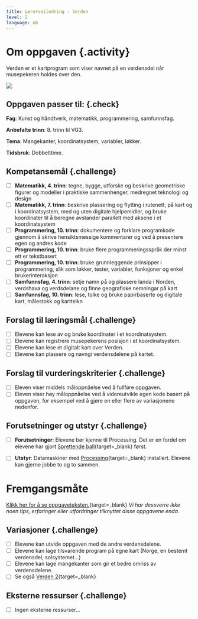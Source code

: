 ```yaml
---
title: Lærerveiledning - Verden
level: 2
language: nb
---
```


# Om oppgaven {.activity}
Verden er et kartprogram som viser navnet på en verdensdel når musepekeren holdes over den.

![](verden.png)

## Oppgaven passer til: {.check}
__Fag__: Kunst og håndtverk, matematikk, programmering, samfunnsfag.

__Anbefalte trinn__: 8. trinn til VG3.

__Tema__: Mangekanter, koordinatsystem, variabler, løkker.

__Tidsbruk__: Dobbelttime.

## Kompetansemål {.challenge}
- [ ] __Matematikk, 4. trinn__: tegne, bygge, utforske og beskrive geometriske figurer og modeller i praktiske sammenhenger, medregnet teknologi og design
- [ ] __Matematikk, 7. trinn__: beskrive plassering og flytting i rutenett, på kart og i koordinatsystem, med og uten digitale hjelpemidler, og bruke koordinater til å beregne avstander parallelt med aksene i et koordinatsystem
- [ ] __Programmering, 10. trinn__: dokumentere og forklare programkode gjennom å skrive hensiktsmessige kommentarer og ved å presentere egen og andres kode
- [ ] __Programmering, 10. trinn__: bruke flere programmeringsspråk der minst ett er tekstbasert
- [ ] __Programmering, 10. trinn__: bruke grunnleggende prinsipper i programmering, slik som løkker, tester, variabler, funksjoner og enkel brukerinteraksjon
- [ ] __Samfunnsfag, 4. trinn__: setje namn på og plassere landa i Norden, verdshava og verdsdelane og finne geografiske nemningar på kart
- [ ] __Samfunnsfag, 10. trinn__: lese, tolke og bruke papirbaserte og digitale kart, målestokk og kartteikn

## Forslag til læringsmål {.challenge}
- [ ] Elevene kan lese av og bruke koordinater i et koordinatsystem.
- [ ] Elevene kan registrere musepekerens posisjon i et koordinatsystem.
- [ ] Elevene kan lese et digitalt kart over Verden.
- [ ] Elevene kan plassere og navngi verdensdelene på kartet.

## Forslag til vurderingskriterier {.challenge}
- [ ] Eleven viser middels måloppnåelse ved å fullføre oppgaven.
- [ ] Eleven viser høy måloppnåelse ved å videreutvikle egen kode basert på oppgaven, for eksempel ved å gjøre en eller flere av variasjonene nedenfor.

## Forutsetninger og utstyr {.challenge}
- [ ]  __Forutsetninger__: Elevene bør kjenne til Processing. Det er en fordel om elevene har gjort [Sprettende ball](../sprettende_ball/sprettende_ball.html){target=_blank} først.

- [ ]  __Utstyr__: Datamaskiner med [Processing](https://www.processing.org/download/){target=_blank} installert. Elevene kan gjerne jobbe to og to sammen.

# Fremgangsmåte
[Klikk her for å se oppgaveteksten.](../1_verden/verden.html){target=_blank}
_Vi har dessverre ikke noen tips, erfaringer eller utfordringer tilknyttet disse oppgavene enda._

## Variasjoner {.challenge}
- [ ] Elevene kan utvide oppgaven med de andre verdensdelene.
- [ ] Elevene kan lage tilsvarende program på egne kart (Norge, en bestemt verdensdel, solsystemet...)
- [ ] Elevene kan lage mangekanter som gir et bedre omriss av verdensdelene.
- [ ] Se også [Verden 2](../2_verden/verden.html){target=_blank}

## Eksterne ressurser {.challenge}
- [ ] Ingen eksterne ressurser...
